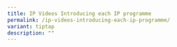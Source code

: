 ```yaml
---
title: IP Videos Introducing each IP programme
permalink: /ip-videos-introducing-each-ip-programme/
variant: tiptap
description: ""
---
```

<p></p>